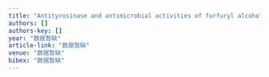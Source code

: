 ```yaml
---
title: "Antityrosinase and antimicrobial activities of furfuryl alcohol, furfural and furoic acid"
authors: []
authors-key: []
year: "数据暂缺"
article-link: "数据暂缺"
venue: "数据暂缺"
bibex: "数据暂缺"
---
```

